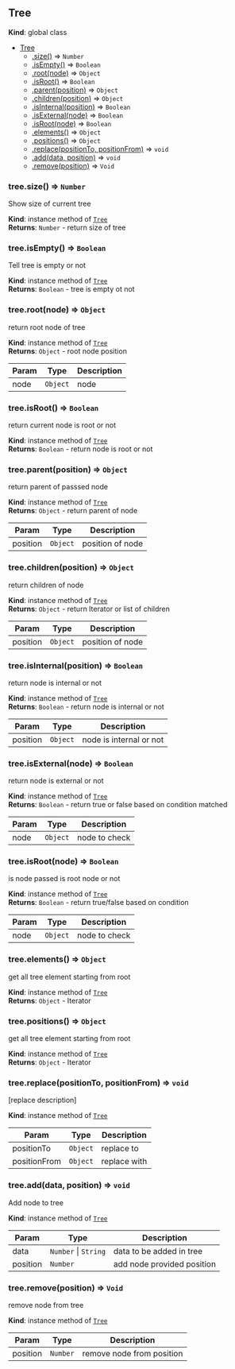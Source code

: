 <a name="Tree"></a>
## Tree
**Kind**: global class  

* [Tree](#Tree)
  * [.size()](#Tree#size) ⇒ <code>Number</code>
  * [.isEmpty()](#Tree#isEmpty) ⇒ <code>Boolean</code>
  * [.root(node)](#Tree#root) ⇒ <code>Object</code>
  * [.isRoot()](#Tree#isRoot) ⇒ <code>Boolean</code>
  * [.parent(position)](#Tree#parent) ⇒ <code>Object</code>
  * [.children(position)](#Tree#children) ⇒ <code>Object</code>
  * [.isInternal(position)](#Tree#isInternal) ⇒ <code>Boolean</code>
  * [.isExternal(node)](#Tree#isExternal) ⇒ <code>Boolean</code>
  * [.isRoot(node)](#Tree#isRoot) ⇒ <code>Boolean</code>
  * [.elements()](#Tree#elements) ⇒ <code>Object</code>
  * [.positions()](#Tree#positions) ⇒ <code>Object</code>
  * [.replace(positionTo, positionFrom)](#Tree#replace) ⇒ <code>void</code>
  * [.add(data, position)](#Tree#add) ⇒ <code>void</code>
  * [.remove(position)](#Tree#remove) ⇒ <code>Void</code>

<a name="Tree#size"></a>
### tree.size() ⇒ <code>Number</code>
Show size of current tree

**Kind**: instance method of <code>[Tree](#Tree)</code>  
**Returns**: <code>Number</code> - return size of tree  
<a name="Tree#isEmpty"></a>
### tree.isEmpty() ⇒ <code>Boolean</code>
Tell tree is empty or not

**Kind**: instance method of <code>[Tree](#Tree)</code>  
**Returns**: <code>Boolean</code> - tree is empty ot not  
<a name="Tree#root"></a>
### tree.root(node) ⇒ <code>Object</code>
return root node of tree

**Kind**: instance method of <code>[Tree](#Tree)</code>  
**Returns**: <code>Object</code> - root node position  

| Param | Type | Description |
| --- | --- | --- |
| node | <code>Object</code> | node |

<a name="Tree#isRoot"></a>
### tree.isRoot() ⇒ <code>Boolean</code>
return current node is root or not

**Kind**: instance method of <code>[Tree](#Tree)</code>  
**Returns**: <code>Boolean</code> - return node is root or not  
<a name="Tree#parent"></a>
### tree.parent(position) ⇒ <code>Object</code>
return parent of passsed node

**Kind**: instance method of <code>[Tree](#Tree)</code>  
**Returns**: <code>Object</code> - return parent of node  

| Param | Type | Description |
| --- | --- | --- |
| position | <code>Object</code> | position of node |

<a name="Tree#children"></a>
### tree.children(position) ⇒ <code>Object</code>
return children of node

**Kind**: instance method of <code>[Tree](#Tree)</code>  
**Returns**: <code>Object</code> - return Iterator or list of children  

| Param | Type | Description |
| --- | --- | --- |
| position | <code>Object</code> | position of node |

<a name="Tree#isInternal"></a>
### tree.isInternal(position) ⇒ <code>Boolean</code>
return node is internal or not

**Kind**: instance method of <code>[Tree](#Tree)</code>  
**Returns**: <code>Boolean</code> - return node is internal or not  

| Param | Type | Description |
| --- | --- | --- |
| position | <code>Object</code> | node is internal or not |

<a name="Tree#isExternal"></a>
### tree.isExternal(node) ⇒ <code>Boolean</code>
return node is external or not

**Kind**: instance method of <code>[Tree](#Tree)</code>  
**Returns**: <code>Boolean</code> - return true or false based on condition matched  

| Param | Type | Description |
| --- | --- | --- |
| node | <code>Object</code> | node to check |

<a name="Tree#isRoot"></a>
### tree.isRoot(node) ⇒ <code>Boolean</code>
is node passed is root node or not

**Kind**: instance method of <code>[Tree](#Tree)</code>  
**Returns**: <code>Boolean</code> - return true/false based on condition  

| Param | Type | Description |
| --- | --- | --- |
| node | <code>Object</code> | node to check |

<a name="Tree#elements"></a>
### tree.elements() ⇒ <code>Object</code>
get all tree element starting from root

**Kind**: instance method of <code>[Tree](#Tree)</code>  
**Returns**: <code>Object</code> - Iterator  
<a name="Tree#positions"></a>
### tree.positions() ⇒ <code>Object</code>
get all tree element starting from root

**Kind**: instance method of <code>[Tree](#Tree)</code>  
**Returns**: <code>Object</code> - Iterator  
<a name="Tree#replace"></a>
### tree.replace(positionTo, positionFrom) ⇒ <code>void</code>
[replace description]

**Kind**: instance method of <code>[Tree](#Tree)</code>  

| Param | Type | Description |
| --- | --- | --- |
| positionTo | <code>Object</code> | replace to |
| positionFrom | <code>Object</code> | replace with |

<a name="Tree#add"></a>
### tree.add(data, position) ⇒ <code>void</code>
Add node to tree

**Kind**: instance method of <code>[Tree](#Tree)</code>  

| Param | Type | Description |
| --- | --- | --- |
| data | <code>Number</code> &#124; <code>String</code> | data to be added in tree |
| position | <code>Number</code> | add node provided position |

<a name="Tree#remove"></a>
### tree.remove(position) ⇒ <code>Void</code>
remove node from tree

**Kind**: instance method of <code>[Tree](#Tree)</code>  

| Param | Type | Description |
| --- | --- | --- |
| position | <code>Number</code> | remove node from position |

